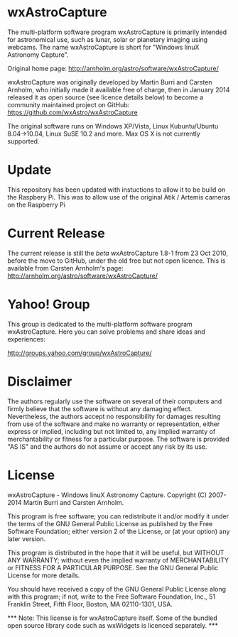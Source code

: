wxAstroCapture
==============

The multi-platform software program wxAstroCapture is primarily intended for
astronomical use, such as lunar, solar or planetary imaging using webcams.
The name wxAstroCapture is short for "Windows linuX Astronomy Capture".

Original home page: http://arnholm.org/astro/software/wxAstroCapture/

wxAstroCapture was originally developed by Martin Burri and Carsten Arnholm,
who initially made it available free of charge, then in January 2014 released
it as open source (see licence details below) to become a community
maintained project on GitHub: https://github.com/wxAstro/wxAstroCapture

The original software runs on Windows XP/Vista, Linux Kubuntu/Ubuntu 8.04->10.04,
 Linux SuSE 10.2 and more. Max OS X is not currently supported.

Update
======
This repository has been updated with instuctions to allow it to be build on the 
Raspbery Pi.  This was to allow use of the original Atik / Artemis cameras
on the Raspberry Pi

Current Release
===============

The current release is still the *beta* wxAstroCapture 1.8-1 from 23 Oct 2010,
before the move to GitHub, under the old free but not open licence. This is
available from Carsten Arnholm's page:
http://arnholm.org/astro/software/wxAstroCapture/

Yahoo! Group
============

This group is dedicated to the multi-platform software program wxAstroCapture.
Here you can solve problems and share ideas and experiences:

http://groups.yahoo.com/group/wxAstroCapture/

Disclaimer
==========

The authors regularly use the software on several of their computers and firmly
believe that the software is without any damaging effect. Nevertheless, the
authors accept no responsibility for damages resulting from use of the software
and make no warranty or representation, either express or implied, including
but not limited to, any implied warranty of merchantability or fitness for a
particular purpose. The software is provided "AS IS" and the authors do not
assume or accept any risk by its use.

License
=======

wxAstroCapture - Windows linuX Astronomy Capture.
Copyright (C) 2007-2014 Martin Burri and Carsten Arnholm.

This program is free software; you can redistribute it and/or modify it under
the terms of the GNU General Public License as published by the Free Software
Foundation; either version 2 of the License, or (at your option) any later
version.

This program is distributed in the hope that it will be useful, but WITHOUT
ANY WARRANTY; without even the implied warranty of MERCHANTABILITY or FITNESS
FOR A PARTICULAR PURPOSE. See the GNU General Public License for more details.

You should have received a copy of the GNU General Public License along with
this program; if not, write to the Free Software Foundation, Inc.,
51 Franklin Street, Fifth Floor, Boston, MA  02110-1301, USA.

*** Note: This license is for wxAstroCapture itself. Some of the bundled open
source library code such as wxWidgets is licenced separately. ***
